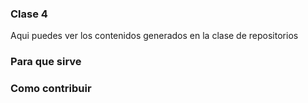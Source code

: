### Clase 4
Aqui puedes ver los contenidos generados en la clase de repositorios
### Para que sirve



### Como contribuir
